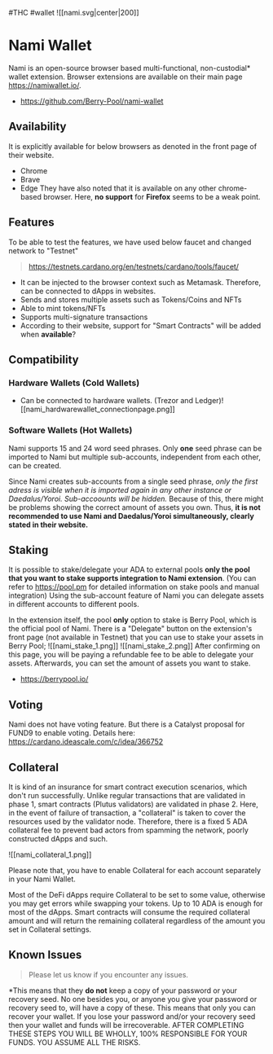 #THC #wallet
![[nami.svg|center|200]]
# Nami Wallet
Nami is an open-source browser based multi-functional, non-custodial* wallet extension.
Browser extensions are available on their main page https://namiwallet.io/.
* https://github.com/Berry-Pool/nami-wallet
## Availability
It is explicitly available for below browsers as denoted in the front page of their website.
* Chrome
* Brave
* Edge
They have also noted that it is available on any other chrome-based browser.
Here, **no support** for **Firefox** seems to be a weak point.
## Features
To be able to test the features, we have used below faucet and changed network to "Testnet"
> https://testnets.cardano.org/en/testnets/cardano/tools/faucet/
* It can be injected to the browser context such as Metamask. Therefore, can be connected to dApps in websites. 
* Sends and stores multiple assets such as Tokens/Coins and NFTs
* Able to mint tokens/NFTs
* Supports multi-signature transactions
* According to their website, support for "Smart Contracts" will be added when **available**? 
## Compatibility
### Hardware Wallets (Cold Wallets)
* Can be connected to hardware wallets. (Trezor and Ledger)![[nami_hardwarewallet_connectionpage.png]]
### Software Wallets (Hot Wallets)
Nami supports 15 and 24 word seed phrases. Only **one** seed phrase can be imported to Nami but multiple sub-accounts, independent from each other, can be created.

Since Nami creates sub-accounts from a single seed phrase, *only the first adress is visible when it is imported again in any other instance or Daedalus/Yoroi. Sub-accoounts will be hidden.* Because of this, there might be problems showing the correct amount of assets you own. Thus, **it is not recommended to use Nami and Daedalus/Yoroi simultaneously, clearly stated in their website.**
## Staking
It is possible to stake/delegate your ADA to external pools **only the pool that you want to stake supports integration to Nami extension**. (You can refer to https://pool.pm for detailed information on stake pools and manual integration)
Using the sub-account feature of Nami you can delegate assets in different accounts to different pools.

In the extension itself, the pool **only** option to stake is Berry Pool, which is the official pool of Nami.
There is a "Delegate" button on the extension's front page (not available in Testnet) that you can use to stake your assets in Berry Pool;
![[nami_stake_1.png]]
![[nami_stake_2.png]]
After confirming on this page, you will be paying a refundable fee to be able to delegate your assets. Afterwards, you can set the amount of assets you want to stake. 
* https://berrypool.io/

## Voting 
Nami does not have voting feature. But there is a Catalyst proposal for FUND9 to enable voting. Details here: https://cardano.ideascale.com/c/idea/366752

## Collateral

It is kind of an insurance for smart contract execution scenarios, which don't run successfully. Unlike regular transactions that are validated in phase 1, smart contracts (Plutus validators) are validated in phase 2. Here, in the event of  failure of transaction, a "collateral" is taken to cover the resources used by the validator node.
Therefore, there is a fixed 5 ADA collateral fee to prevent bad actors from spamming the network,  poorly constructed dApps and such.

![[nami_collateral_1.png]]

Please note that, you have to enable Collateral for each account separately in your Nami Wallet.

Most of the DeFi dApps require Collateral to be set to some value, otherwise you may get errors while swapping your tokens. Up to 10 ADA is enough for most of the dApps. Smart contracts will consume the required collateral amount and will return the remaining collateral regardless of the amount you set in Collateral settings.
## Known Issues
>Please let us know if you encounter any issues.

*This means that they **do not** keep a copy of your password or your recovery seed. No one besides you, or anyone you give your password or recovery seed to, will have a copy of these. This means that only you can recover your wallet. If you lose your password and/or your recovery seed then your wallet and funds will be irrecoverable. AFTER COMPLETING THESE STEPS YOU WILL BE WHOLLY, 100% RESPONSIBLE FOR YOUR FUNDS. YOU ASSUME ALL THE RISKS.